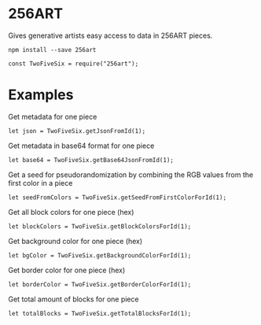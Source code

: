 # 256ART

Gives generative artists easy access to data in 256ART pieces.

```
npm install --save 256art
```

```
const TwoFiveSix = require("256art");
```

# Examples

Get metadata for one piece

```
let json = TwoFiveSix.getJsonFromId(1);
```

Get metadata in base64 format for one piece

```
let base64 = TwoFiveSix.getBase64JsonFromId(1);
```

Get a seed for pseudorandomization by combining the RGB values from the first color in a piece

```
let seedFromColors = TwoFiveSix.getSeedFromFirstColorForId(1);
```

Get all block colors for one piece (hex)

```
let blockColors = TwoFiveSix.getBlockColorsForId(1);
```

Get background color for one piece (hex)

```
let bgColor = TwoFiveSix.getBackgroundColorForId(1);
```

Get border color for one piece (hex)

```
let borderColor = TwoFiveSix.getBorderColorForId(1);
```

Get total amount of blocks for one piece

```
let totalBlocks = TwoFiveSix.getTotalBlocksForId(1);
```
